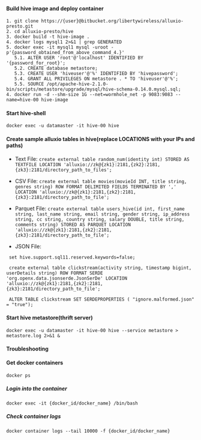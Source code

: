 
#### Build hive image and deploy container 
```
1. git clone https://{user}@bitbucket.org/libertywireless/alluxio-presto.git
2. cd alluxio-presto/hive
3. docker build -t hive-image .
4. docker logs mysql1 2>&1 | grep GENERATED
5. docker exec -it mysql1 mysql -uroot -p'{password_obtained_from_above_command_4.}'
   5.1. ALTER USER 'root'@'localhost' IDENTIFIED BY '{password_for_root}';
   5.2. CREATE database metastore;
   5.3. CREATE USER 'hiveuser'@'%' IDENTIFIED BY 'hivepassword';
   5.4. GRANT ALL PRIVILEGES ON metastore . * TO 'hiveuser'@'%'; 
   5.5. SOURCE /opt/apache-hive-2.1.0-bin/scripts/metastore/upgrade/mysql/hive-schema-0.14.0.mysql.sql;
4. docker run -d --shm-size 1G --net=wormhole_net -p 9083:9083 --name=hive-00 hive-image
```

#### Start hive-shell
`docker exec -u datamaster -it hive-00 hive`

#### Create sample alluxio tables in hive(replace LOCATIONS with your IPs and paths)
* Text File:
`create external table random_num(identity int) STORED AS TEXTFILE LOCATION 'alluxio://zk@{zk1}:2181,{zk2}:2181,{zk3}:2181/directory_path_to_files';`

* CSV File:
`create external table movies(movieId INT, title string, genres string) ROW FORMAT DELIMITED FIELDS TERMINATED BY ',' LOCATION 'alluxio://zk@{zk1}:2181,{zk2}:2181,{zk3}:2181/directory_path_to_file';`

* Parquet File:
`create external table users_hive(id int, first_name string, last_name string, email string, gender string, ip_address string, cc string, country string, salary DOUBLE, title string, comments string) STORED AS PARQUET LOCATION 'alluxio://zk@{zk1}:2181,{zk2}:2181,{zk3}:2181/directory_path_to_file';`

* JSON File:
```
 set hive.support.sql11.reserved.keywords=false;

 create external table clickstream(activity string, timestamp bigint, userDetails string) ROW FORMAT SERDE 'org.openx.data.jsonserde.JsonSerDe' LOCATION 'alluxio://zk@{zk1}:2181,{zk2}:2181,{zk3}:2181/directory_path_to_file';
 
 ALTER TABLE clickstream SET SERDEPROPERTIES ( "ignore.malformed.json" = "true");
```

#### Start hive metastore(thrift server)
`docker exec -u datamaster -it hive-00 hive --service metastore > metastore.log 2>&1 &`

#### Troubleshooting
#### Get docker containers
```docker ps```
##### Login into the container
```docker exec -it {docker_id/docker_name} /bin/bash```
##### Check container logs
```docker container logs --tail 10000 -f {docker_id/docker_name}```

